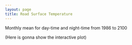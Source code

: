 ```yaml
---
layout: page
title: Road Surface Temperature
---
```


Monthly mean for day-time and night-time from 1986 to 2100

(Here is gonna show the interactive plot)

